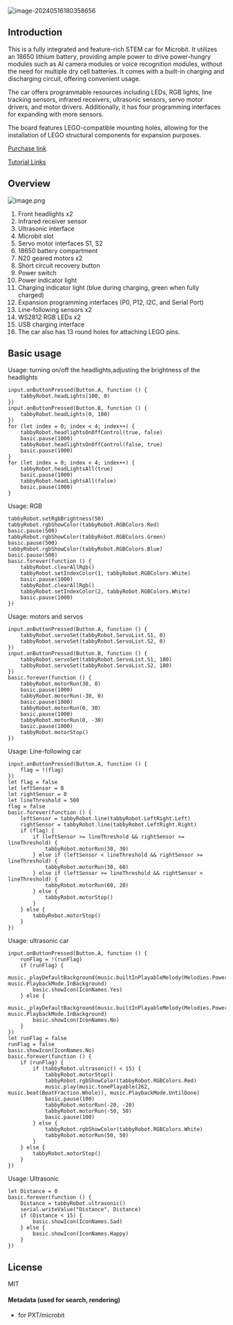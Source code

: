 ![image-20240516180358656](https://learn.kittenbot.cn/2024md_pic/202405161804934.png)

## Introduction

This is a fully integrated and feature-rich STEM car for Microbit. It utilizes an 18650 lithium battery, providing ample power to drive power-hungry modules such as AI camera modules or voice recognition modules, without the need for multiple dry cell batteries. It comes with a built-in charging and discharging circuit, offering convenient usage.

The car offers programmable resources including LEDs, RGB lights, line tracking sensors, infrared receivers, ultrasonic sensors, servo motor drivers, and motor drivers. Additionally, it has four programming interfaces for expanding with more sensors.

The board features LEGO-compatible mounting holes, allowing for the installation of LEGO structural components for expansion purposes.



[Purchase link](https://www.kittenbot.cc/products/kittenbot-tabbybot-programming-robotics-kit)

[Tutorial Links](https://learn.kittenbot.cc/docs/TabbyBot/01QuickStart)



## Overview

![image.png](https://learn.kittenbot.cn/2024md_pic/202405161809922.png)

1. Front headlights x2
2. Infrared receiver sensor
3. Ultrasonic interface
4. Microbit slot
5. Servo motor interfaces S1, S2
6. 18650 battery compartment
7. N20 geared motors x2
8. Short circuit recovery button
9. Power switch
10. Power indicator light
11. Charging indicator light (blue during charging, green when fully charged)
12. Expansion programming interfaces (P0, P12, I2C, and Serial Port)
13. Line-following sensors x2
14. WS2812 RGB LEDs x2
15. USB charging interface
16. The car also has 13 round holes for attaching LEGO pins.

## Basic usage

Usage: turning on/off the headlights,adjusting the brightness of the headlights

```blocks
input.onButtonPressed(Button.A, function () {
    tabbyRobot.headLights(100, 0)
})
input.onButtonPressed(Button.B, function () {
    tabbyRobot.headLights(0, 100)
})
for (let index = 0; index < 4; index++) {
    tabbyRobot.headlightsOnOffControl(true, false)
    basic.pause(1000)
    tabbyRobot.headlightsOnOffControl(false, true)
    basic.pause(1000)
}
for (let index = 0; index < 4; index++) {
    tabbyRobot.headLightsAll(true)
    basic.pause(1000)
    tabbyRobot.headLightsAll(false)
    basic.pause(1000)
}
```

Usage: RGB

```blocks
tabbyRobot.setRgbBrightness(50)
tabbyRobot.rgbShowColor(tabbyRobot.RGBColors.Red)
basic.pause(500)
tabbyRobot.rgbShowColor(tabbyRobot.RGBColors.Green)
basic.pause(500)
tabbyRobot.rgbShowColor(tabbyRobot.RGBColors.Blue)
basic.pause(500)
basic.forever(function () {
    tabbyRobot.clearAllRgb()
    tabbyRobot.setIndexColor(1, tabbyRobot.RGBColors.White)
    basic.pause(1000)
    tabbyRobot.clearAllRgb()
    tabbyRobot.setIndexColor(2, tabbyRobot.RGBColors.White)
    basic.pause(1000)
})
```

Usage: motors and servos

```blocks
input.onButtonPressed(Button.A, function () {
    tabbyRobot.servoSet(tabbyRobot.ServoList.S1, 0)
    tabbyRobot.servoSet(tabbyRobot.ServoList.S2, 0)
})
input.onButtonPressed(Button.B, function () {
    tabbyRobot.servoSet(tabbyRobot.ServoList.S1, 180)
    tabbyRobot.servoSet(tabbyRobot.ServoList.S2, 180)
})
basic.forever(function () {
    tabbyRobot.motorRun(30, 0)
    basic.pause(1000)
    tabbyRobot.motorRun(-30, 0)
    basic.pause(1000)
    tabbyRobot.motorRun(0, 30)
    basic.pause(1000)
    tabbyRobot.motorRun(0, -30)
    basic.pause(1000)
    tabbyRobot.motorStop()
})

```

Usage: Line-following car

```blocks
input.onButtonPressed(Button.A, function () {
    flag = !(flag)
})
let flag = false
let leftSensor = 0
let rightSensor = 0
let lineThreshold = 500
flag = false
basic.forever(function () {
    leftSensor = tabbyRobot.line(tabbyRobot.LeftRight.Left)
    rightSensor = tabbyRobot.line(tabbyRobot.LeftRight.Right)
    if (flag) {
        if (leftSensor >= lineThreshold && rightSensor >= lineThreshold) {
            tabbyRobot.motorRun(30, 30)
        } else if (leftSensor < lineThreshold && rightSensor >= lineThreshold) {
            tabbyRobot.motorRun(30, 60)
        } else if (leftSensor >= lineThreshold && rightSensor < lineThreshold) {
            tabbyRobot.motorRun(60, 20)
        } else {
            tabbyRobot.motorStop()
        }
    } else {
        tabbyRobot.motorStop()
    }
})

```

Usage: ultrasonic car

```blocks
input.onButtonPressed(Button.A, function () {
    runFlag = !(runFlag)
    if (runFlag) {
        music._playDefaultBackground(music.builtInPlayableMelody(Melodies.PowerUp), music.PlaybackMode.InBackground)
        basic.showIcon(IconNames.Yes)
    } else {
        music._playDefaultBackground(music.builtInPlayableMelody(Melodies.PowerDown), music.PlaybackMode.InBackground)
        basic.showIcon(IconNames.No)
    }
})
let runFlag = false
runFlag = false
basic.showIcon(IconNames.No)
basic.forever(function () {
    if (runFlag) {
        if (tabbyRobot.ultrasonic() < 15) {
            tabbyRobot.motorStop()
            tabbyRobot.rgbShowColor(tabbyRobot.RGBColors.Red)
            music.play(music.tonePlayable(262, music.beat(BeatFraction.Whole)), music.PlaybackMode.UntilDone)
            basic.pause(100)
            tabbyRobot.motorRun(-20, -20)
            tabbyRobot.motorRun(-50, 50)
            basic.pause(100)
        } else {
            tabbyRobot.rgbShowColor(tabbyRobot.RGBColors.White)
            tabbyRobot.motorRun(50, 50)
        }
    } else {
        tabbyRobot.motorStop()
    }
})
```

Usage: Ultrasonic

```blocks
let Distance = 0
basic.forever(function () {
    Distance = tabbyRobot.ultrasonic()
    serial.writeValue("Distance", Distance)
    if (Distance < 15) {
        basic.showIcon(IconNames.Sad)
    } else {
        basic.showIcon(IconNames.Happy)
    }
})
```

## License

MIT

#### Metadata (used for search, rendering)

* for PXT/microbit
<script src="https://makecode.com/gh-pages-embed.js"></script><script>makeCodeRender("{{ site.makecode.home_url }}", "{{ site.github.owner_name }}/{{ site.github.repository_name }}");</script>

